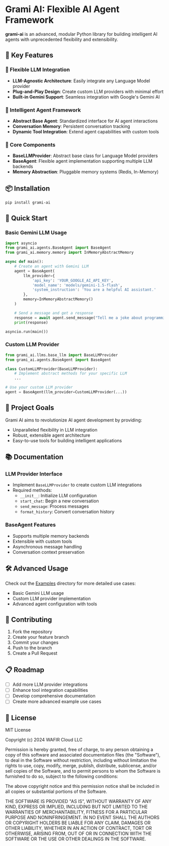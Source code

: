 # Grami AI: Flexible AI Agent Framework

**grami-ai** is an advanced, modular Python library for building intelligent AI agents with unprecedented flexibility and extensibility.

## 🌟 Key Features

### 🤖 Flexible LLM Integration
- **LLM-Agnostic Architecture**: Easily integrate any Language Model provider
- **Plug-and-Play Design**: Create custom LLM providers with minimal effort
- **Built-in Gemini Support**: Seamless integration with Google's Gemini AI

### 🧠 Intelligent Agent Framework
- **Abstract Base Agent**: Standardized interface for AI agent interactions
- **Conversation Memory**: Persistent conversation tracking
- **Dynamic Tool Integration**: Extend agent capabilities with custom tools

### 🔧 Core Components
- **BaseLLMProvider**: Abstract base class for Language Model providers
- **BaseAgent**: Flexible agent implementation supporting multiple LLM backends
- **Memory Abstraction**: Pluggable memory systems (Redis, In-Memory)

## 📦 Installation

```bash
pip install grami-ai
```

## 🚀 Quick Start

### Basic Gemini LLM Usage
```python
import asyncio
from grami_ai.agents.BaseAgent import BaseAgent
from grami_ai.memory.memory import InMemoryAbstractMemory

async def main():
    # Create an agent with Gemini LLM
    agent = BaseAgent(
        llm_provider={
            'api_key': 'YOUR_GOOGLE_AI_API_KEY',
            'model_name': 'models/gemini-1.5-flash',
            'system_instruction': 'You are a helpful AI assistant.'
        },
        memory=InMemoryAbstractMemory()
    )

    # Send a message and get a response
    response = await agent.send_message("Tell me a joke about programming")
    print(response)

asyncio.run(main())
```

### Custom LLM Provider
```python
from grami_ai.llms.base_llm import BaseLLMProvider
from grami_ai.agents.BaseAgent import BaseAgent

class CustomLLMProvider(BaseLLMProvider):
    # Implement abstract methods for your specific LLM
    ...

# Use your custom LLM provider
agent = BaseAgent(llm_provider=CustomLLMProvider(...))
```

## 🎯 Project Goals

Grami AI aims to revolutionize AI agent development by providing:
- Unparalleled flexibility in LLM integration
- Robust, extensible agent architecture
- Easy-to-use tools for building intelligent applications

## 📚 Documentation

### LLM Provider Interface
- Implement `BaseLLMProvider` to create custom LLM integrations
- Required methods:
  - `__init__`: Initialize LLM configuration
  - `start_chat`: Begin a new conversation
  - `send_message`: Process messages
  - `format_history`: Convert conversation history

### BaseAgent Features
- Supports multiple memory backends
- Extensible with custom tools
- Asynchronous message handling
- Conversation context preservation

## 🛠 Advanced Usage

Check out the [Examples](Examples/) directory for more detailed use cases:
- Basic Gemini LLM usage
- Custom LLM provider implementation
- Advanced agent configuration with tools

## 🤝 Contributing
1. Fork the repository
2. Create your feature branch
3. Commit your changes
4. Push to the branch
5. Create a Pull Request

## 📋 Roadmap
- [ ] Add more LLM provider integrations
- [ ] Enhance tool integration capabilities
- [ ] Develop comprehensive documentation
- [ ] Create more advanced example use cases

## 📄 License
MIT License

Copyright (c) 2024 WAFIR Cloud LLC

Permission is hereby granted, free of charge, to any person obtaining a copy
of this software and associated documentation files (the "Software"), to deal
in the Software without restriction, including without limitation the rights
to use, copy, modify, merge, publish, distribute, sublicense, and/or sell
copies of the Software, and to permit persons to whom the Software is
furnished to do so, subject to the following conditions:

The above copyright notice and this permission notice shall be included in all
copies or substantial portions of the Software.

THE SOFTWARE IS PROVIDED "AS IS", WITHOUT WARRANTY OF ANY KIND, EXPRESS OR
IMPLIED, INCLUDING BUT NOT LIMITED TO THE WARRANTIES OF MERCHANTABILITY,
FITNESS FOR A PARTICULAR PURPOSE AND NONINFRINGEMENT. IN NO EVENT SHALL THE
AUTHORS OR COPYRIGHT HOLDERS BE LIABLE FOR ANY CLAIM, DAMAGES OR OTHER
LIABILITY, WHETHER IN AN ACTION OF CONTRACT, TORT OR OTHERWISE, ARISING FROM,
OUT OF OR IN CONNECTION WITH THE SOFTWARE OR THE USE OR OTHER DEALINGS IN THE
SOFTWARE.
